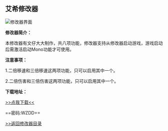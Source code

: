 ## 艾希修改器

![修改器界面](/images/trainer/ICEY.png)

**修改器简介：**

本修改器有文仔大大制作，共八项功能，修改器支持从修改器启动游戏，游戏启动后需激活启动Mono功能才可使用。

**注意事项：**

1.二倍移速和三倍移速这两项功能，只可以启用其中一个。

2.二倍伤害和三倍伤害这两项功能，只可以启用其中一个。

**下载地址：**

[>>点我下载<<](https://rcspojie.lanzoue.com/b028i0puj)

==密码:WZDD==



[>>返回修改器目录](/GameTrainer/README)